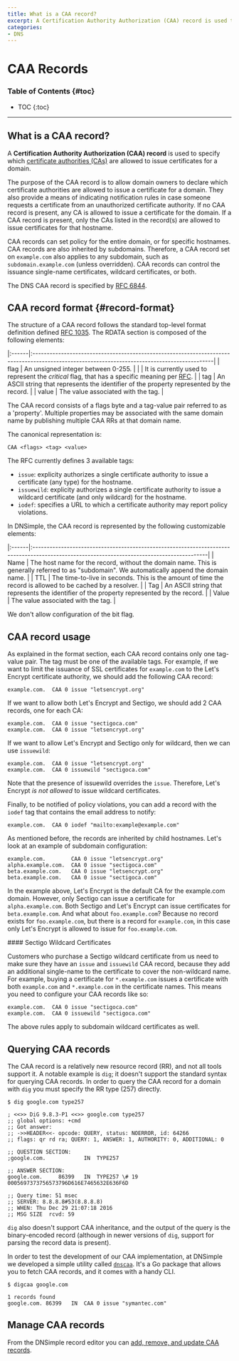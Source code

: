 ```yaml
---
title: What is a CAA record?
excerpt: A Certification Authority Authorization (CAA) record is used to specify which certificate authorities (CAs) are allowed to issue certificates for a domain.
categories:
- DNS
---
```


# CAA Records

### Table of Contents {#toc}

* TOC
{:toc}

---

## What is a CAA record?

A **Certification Authority Authorization (CAA) record** is used to specify which [certificate authorities (CAs)](/articles/what-is-certificate-authority/) are allowed to issue certificates for a domain.

The purpose of the CAA record is to allow domain owners to declare which certificate authorities are allowed to issue a certificate for a domain. They also provide a means of indicating notification rules in case someone requests a certificate from an unauthorized certificate authority. If no CAA record is present, any CA is allowed to issue a certificate for the domain. If a CAA record is present, only the CAs listed in the record(s) are allowed to issue certificates for that hostname.

CAA records can set policy for the entire domain, or for specific hostnames. CAA records are also inherited by subdomains. Therefore, a CAA record set on `example.com` also applies to any subdomain, such as `subdomain.example.com` (unless overridden). CAA records can control the issuance single-name certificates, wildcard certificates, or both.

The DNS CAA record is specified by [RFC 6844](https://tools.ietf.org/html/rfc6844).


## CAA record format {#record-format}

The structure of a CAA record follows the standard top-level format definition defined [RFC 1035](https://tools.ietf.org/html/rfc1035#section-3.2.1). The RDATA section is composed of the following elements:

|:------|:---------------------------------------------------------------------------------------------------------------------------------------------|
| flag  | An unsigned integer between 0-255.                                                                                                           |
|       | It is currently used to represent the _critical_ flag, that has a specific meaning per [RFC](https://tools.ietf.org/html/rfc6844#section-3). |
| tag   | An ASCII string that represents the identifier of the property represented by the record.                                                    |
| value | The value associated with the tag.                                                                                                           |

The CAA record consists of a flags byte and a tag-value pair referred to as a 'property'. Multiple properties may be associated with the same domain name by publishing multiple CAA RRs at that domain name.

The canonical representation is:

```
CAA <flags> <tag> <value>
```

The RFC currently defines 3 available tags:

- `issue`: explicity authorizes a single certificate authority to issue a certificate (any type) for the hostname.
- `issuewild`: explicity authorizes a single certificate authority to issue a wildcard certificate (and only wildcard) for the hostname.
- `iodef`: specifies a URL to which a certificate authority may report policy violations.

In DNSimple, the CAA record is represented by the following customizable elements:

|:------|:-------------------------------------------------------------------------------------------------------------------------------------------|
| Name  | The host name for the record, without the domain name. This is generally referred to as "subdomain". We automatically append the domain name. |
| TTL   | The time-to-live in seconds. This is the amount of time the record is allowed to be cached by a resolver.                                  |
| Tag   | An ASCII string that represents the identifier of the property represented by the record.                                                  |
| Value | The value associated with the tag.                                                                                                         |

<info>
We don't allow configuration of the bit flag.
</info>


## CAA record usage

As explained in the format section, each CAA record contains only one tag-value pair. The tag must be one of the available tags. For example, if we want to limit the issuance of SSL certificates for `example.com` to the Let's Encrypt certificate authority, we should add the following CAA record:

```
example.com.  CAA 0 issue "letsencrypt.org"
```

If we want to allow both Let's Encrypt and Sectigo, we should add 2 CAA records, one for each CA:

```
example.com.  CAA 0 issue "sectigoca.com"
example.com.  CAA 0 issue "letsencrypt.org"
```

If we want to allow Let's Encrypt and Sectigo only for wildcard, then we can use `issuewild`:

```
example.com.  CAA 0 issue "letsencrypt.org"
example.com.  CAA 0 issuewild "sectigoca.com"
```

Note that the presence of issuewild overrides the `issue`. Therefore, Let's Encrypt _is not allowed_ to issue wildcard certificates.

Finally, to be notified of policy violations, you can add a record with the `iodef` tag that contains the email address to notify:

```
example.com.  CAA 0 iodef "mailto:example@example.com"
```

As mentioned before, the records are inherited by child hostnames. Let's look at an example of subdomain configuration:

```
example.com.        CAA 0 issue "letsencrypt.org"
alpha.example.com.  CAA 0 issue "sectigoca.com"
beta.example.com.   CAA 0 issue "letsencrypt.org"
beta.example.com.   CAA 0 issue "sectigoca.com"
```

In the example above, Let's Encrypt is the default CA for the example.com domain. However, only Sectigo can issue a certificate for `alpha.example.com`. Both Sectigo and Let's Encrypt can issue certificates for `beta.example.com`. And what about `foo.example.com`? Because no record exists for `foo.example.com`, but there is a record for `example.com`, in this case only Let's Encrypt is allowed to issue for `foo.example.com`.

<note>
#### Sectigo Wildcard Certificates

Customers who purchase a Sectigo wildcard certificate from us need to make sure they have an `issue` and `issuewild` CAA record, because they add an additional single-name to the certificate to cover the non-wildcard name. For example, buying a certificate for `*.example.com` issues a certificate with both `example.com` and `*.example.com` in the certificate names. This means you need to configure your CAA records like so:

    example.com.  CAA 0 issue "sectigoca.com"
    example.com.  CAA 0 issuewild "sectigoca.com"

The above rules apply to subdomain wildcard certificates as well.
</note>


## Querying CAA records

The CAA record is a relatively new resource record (RR), and not all tools support it. A notable example is `dig`; it doesn't support the standard syntax for querying CAA records. In order to query the CAA record for a domain with `dig` you must specify the RR type (257) directly.

```
$ dig google.com type257

; <<>> DiG 9.8.3-P1 <<>> google.com type257
;; global options: +cmd
;; Got answer:
;; ->>HEADER<<- opcode: QUERY, status: NOERROR, id: 64266
;; flags: qr rd ra; QUERY: 1, ANSWER: 1, AUTHORITY: 0, ADDITIONAL: 0

;; QUESTION SECTION:
;google.com.            IN  TYPE257

;; ANSWER SECTION:
google.com.     86399   IN  TYPE257 \# 19 0005697373756573796D616E7465632E636F6D

;; Query time: 51 msec
;; SERVER: 8.8.8.8#53(8.8.8.8)
;; WHEN: Thu Dec 29 21:07:18 2016
;; MSG SIZE  rcvd: 59
```

`dig` also doesn't support CAA inheritance, and the output of the query is the binary-encoded record (although in newer versions of `dig`, support for parsing the record data is present).

In order to test the development of our CAA implementation, at DNSimple we developed a simple utility called [`dnscaa`](https://github.com/weppos/dnscaa). It's a Go package that allows you to fetch CAA records, and it comes with a handy CLI.

```
$ digcaa google.com

1 records found
google.com. 86399   IN  CAA 0 issue "symantec.com"
```


## Manage CAA records

From the DNSimple record editor you can [add, remove, and update CAA records](/articles/manage-caa-record).
